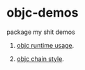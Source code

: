 # objc-demos
package my shit demos

1. [objc runtime usage](https://github.com/limitLiu/objc-demos/tree/master/runtime_study/runtime_study).

2. [objc chain style](https://github.com/limitLiu/objc-demos/tree/master/chain_operation/chain_operation).
